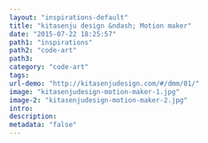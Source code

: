 ```yaml
---
layout: "inspirations-default"
title: "kitasenju design &ndash; Motion maker"
date: "2015-07-22 18:25:57"
path1: "inspirations"
path2: "code-art"
path3:
category: "code-art"
tags:
url-demo: "http://kitasenjudesign.com/#/dmm/01/"
image: "kitasenjudesign-motion-maker-1.jpg"
image-2: "kitasenjudesign-motion-maker-2.jpg"
intro:
description:
metadata: "false"
---
```

